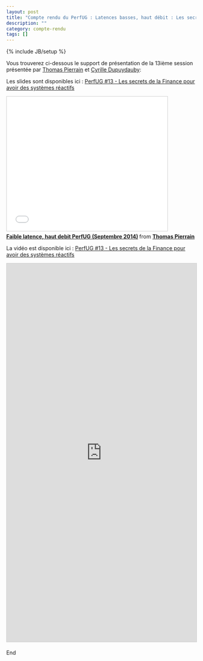 ```yaml
---
layout: post
title: "Compte rendu du PerfUG : Latences basses, haut débit : Les secrets de la Finance pour avoir des systèmes réactifs"
description: ""
category: compte-rendu
tags: []
---
```

{% include JB/setup %} 

Vous trouverez ci-dessous le support de présentation de la 13ième session présentée par [Thomas Pierrain](http://tpierrain.blogspot.fr/) et [Cyrille Dupuydauby](http://dupdob.wordpress.com/):
<!-- more -->

Les slides sont disponibles ici : [PerfUG #13 - Les secrets de la Finance pour avoir des systèmes réactifs](http://fr.slideshare.net/ThomasPierrain/faible-latencehautdebit-perfugseptember2014)

<iframe src="//www.slideshare.net/slideshow/embed_code/39550276" width="427" height="356" frameborder="0" marginwidth="0" marginheight="0" scrolling="no" style="border:1px solid #CCC; border-width:1px; margin-bottom:5px; max-width: 100%;" allowfullscreen> </iframe> <div style="margin-bottom:5px"> <strong> <a href="https://fr.slideshare.net/ThomasPierrain/faible-latencehautdebit-perfugseptember2014" title="Faible latence, haut debit PerfUG (Septembre 2014)" target="_blank">Faible latence, haut debit PerfUG (Septembre 2014)</a> </strong> from <strong><a href="http://www.slideshare.net/ThomasPierrain" target="_blank">Thomas Pierrain</a></strong> </div>


La vidéo est disponible ici : [PerfUG #13 - Les secrets de la Finance pour avoir des systèmes réactifs](http://tv.octo.com/videos/les-secrets-de-la-finance-pour-avoir-des-systemes-reactifs)

<iframe src="http://tv.octo.com/videos/les-secrets-de-la-finance-pour-avoir-des-systemes-reactifs" width="862" height="1002" frameborder="0" marginwidth="0" marginheight="0" scrolling="yes" style="border:1px solid #CCC; border-width:1px; margin-bottom:5px; max-width: 100%;" allowfullscreen></iframe>

End
